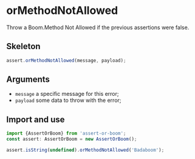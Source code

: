 # orMethodNotAllowed

Throw a Boom.Method Not Allowed if the previous assertions were false.

## Skeleton

```ts
assert.orMethodNotAllowed(message, payload);
```

## Arguments

- `message` a specific message for this error;
- `payload` some data to throw with the error;

## Import and use

```ts
import {AssertOrBoom} from 'assert-or-boom';
const assert: AssertOrBoom = new AssertOrBoom();

assert.isString(undefined).orMethodNotAllowed('Badaboom');
```
